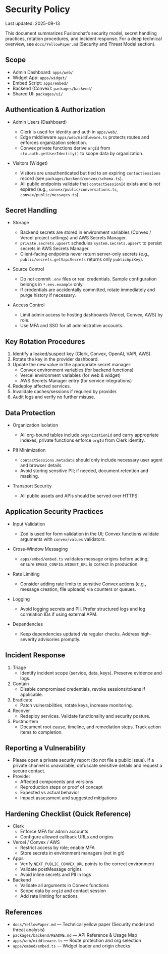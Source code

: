 # Security Policy

Last updated: 2025-09-13

This document summarizes Fusionchat’s security model, secret handling practices, rotation procedures, and incident response. For a deep technical overview, see `docs/YellowPaper.md` (Security and Threat Model section).

## Scope

- Admin Dashboard: `apps/web/`
- Widget App: `apps/widget/`
- Embed Script: `apps/embed/`
- Backend (Convex): `packages/backend/`
- Shared UI: `packages/ui/`

## Authentication & Authorization

- Admin Users (Dashboard)
  - Clerk is used for identity and auth in `apps/web/`.
  - Edge middleware `apps/web/middleware.ts` protects routes and enforces organization selection.
  - Convex private functions derive `orgId` from `ctx.auth.getUserIdentity()` to scope data by organization.

- Visitors (Widget)
  - Visitors are unauthenticated but tied to an expiring `contactSessions` record (see `packages/backend/convex/schema.ts`).
  - All public endpoints validate that `contactSessionId` exists and is not expired (e.g., `convex/public/conversations.ts`, `convex/public/messages.ts`).

## Secret Handling

- Storage
  - Backend secrets are stored in environment variables (Convex / Vercel project settings) and AWS Secrets Manager.
  - `private.secrets.upsert` schedules `system.secrets.upsert` to persist secrets in AWS Secrets Manager.
  - Client-facing endpoints never return server-only secrets (e.g., `public/secrets.getVapiSecrets` returns only `publicApiKey`).

- Source Control
  - Do not commit `.env` files or real credentials. Sample configuration belongs in `*.env.example` only.
  - If credentials are accidentally committed, rotate immediately and purge history if necessary.

- Access Control
  - Limit admin access to hosting dashboards (Vercel, Convex, AWS) by role.
  - Use MFA and SSO for all administrative accounts.

## Key Rotation Procedures

1. Identify a leaked/suspect key (Clerk, Convex, OpenAI, VAPI, AWS).
2. Rotate the key in the provider dashboard.
3. Update the new value in the appropriate secret manager:
   - Convex environment variables (for backend functions)
   - Vercel environment variables (for web & widget)
   - AWS Secrets Manager entry (for service integrations)
4. Redeploy affected services.
5. Invalidate caches/sessions if required by provider.
6. Audit logs and verify no further misuse.

## Data Protection

- Organization Isolation
  - All org-bound tables include `organizationId` and carry appropriate indexes; private functions enforce `orgId` from Clerk identity.

- PII Minimization
  - `contactSessions.metadata` should only include necessary user agent and browser details.
  - Avoid storing sensitive PII; if needed, document retention and masking.

- Transport Security
  - All public assets and APIs should be served over HTTPS.

## Application Security Practices

- Input Validation
  - Zod is used for form validation in the UI; Convex functions validate arguments with `convex/values` validators.

- Cross-Window Messaging
  - `apps/embed/embed.ts` validates message origins before acting; ensure `EMBED_CONFIG.WIDGET_URL` is correct in production.

- Rate Limiting
  - Consider adding rate limits to sensitive Convex actions (e.g., message creation, file uploads) via counters or queues.

- Logging
  - Avoid logging secrets and PII. Prefer structured logs and log correlation IDs if using external APM.

- Dependencies
  - Keep dependencies updated via regular checks. Address high-severity advisories promptly.

## Incident Response

1. Triage
   - Identify incident scope (service, data, keys). Preserve evidence and logs.
2. Contain
   - Disable compromised credentials, revoke sessions/tokens if applicable.
3. Eradicate
   - Patch vulnerabilities, rotate keys, increase monitoring.
4. Recover
   - Redeploy services. Validate functionality and security posture.
5. Postmortem
   - Document root cause, timeline, and remediation steps. Track action items to completion.

## Reporting a Vulnerability

- Please open a private security report (do not file a public issue). If a private channel is unavailable, obfuscate sensitive details and request a secure contact.
- Provide:
  - Affected components and versions
  - Reproduction steps or proof of concept
  - Expected vs actual behavior
  - Impact assessment and suggested mitigations

## Hardening Checklist (Quick Reference)

- Clerk
  - Enforce MFA for admin accounts
  - Configure allowed callback URLs and origins
- Vercel / Convex / AWS
  - Restrict access by role; enable MFA
  - Store secrets in environment managers (not in git)
- Apps
  - Verify `NEXT_PUBLIC_CONVEX_URL` points to the correct environment
  - Validate postMessage origins
  - Avoid inline secrets and PII in logs
- Backend
  - Validate all arguments in Convex functions
  - Scope data by `orgId` and contact session
  - Add rate limiting for actions

## References

- `docs/YellowPaper.md` — Technical yellow paper (Security model and threat analysis)
- `packages/backend/README.md` — API Reference & Usage Map
- `apps/web/middleware.ts` — Route protection and org selection
- `apps/embed/embed.ts` — Widget loader and origin checks
